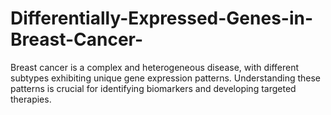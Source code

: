 # Differentially-Expressed-Genes-in-Breast-Cancer-
Breast cancer is a complex and heterogeneous disease, with different subtypes exhibiting unique gene expression patterns. Understanding these patterns is crucial for identifying biomarkers and developing targeted therapies. 
